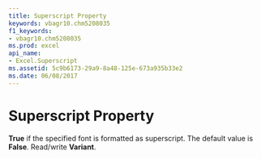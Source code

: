 ```yaml
---
title: Superscript Property
keywords: vbagr10.chm5208035
f1_keywords:
- vbagr10.chm5208035
ms.prod: excel
api_name:
- Excel.Superscript
ms.assetid: 5c9b6173-29a9-8a48-125e-673a935b33e2
ms.date: 06/08/2017
---
```



# Superscript Property

 **True** if the specified font is formatted as superscript. The default value is **False**. Read/write **Variant**.


